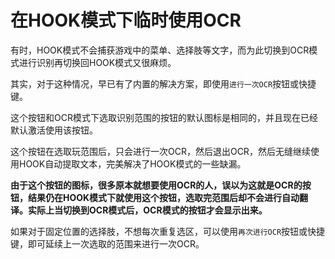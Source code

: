 
<link rel="stylesheet" href="https://cdnjs.cloudflare.com/ajax/libs/font-awesome/6.6.0/css/all.min.css">

<style>
    i{
        color:blue;
        width:20px;
    }
    .fa-icon {
  visibility: hidden;
}
.btnstatus2{
    color:deeppink;
}
</style>

# 在HOOK模式下临时使用OCR

有时，HOOK模式不会捕获游戏中的菜单、选择肢等文字，而为此切换到OCR模式进行识别再切换回HOOK模式又很麻烦。

其实，对于这种情况，早已有了内置的解决方案，即使用`进行一次OCR`按钮<i class="fa fa-crop"></i>或快捷键。

这个按钮和OCR模式下选取识别范围的按钮的默认图标是相同的，并且现在已经默认激活使用该按钮。

这个按钮在选取玩范围后，只会进行一次OCR，然后退出OCR，然后无缝继续使用HOOK自动提取文本，完美解决了HOOK模式的一些缺漏。

**由于这个按钮的图标，很多原本就想要使用OCR的人，误以为这就是OCR的按钮，结果仍在HOOK模式下就使用这个按钮，选取完范围后却不会进行自动翻译。实际上当切换到OCR模式后，OCR模式的按钮才会显示出来。**

如果对于固定位置的选择肢，不想每次重复选区，可以使用`再次进行OCR`按钮<i class="fa fa-spinner"></i>或快捷键，即可延续上一次选取的范围来进行一次OCR。

